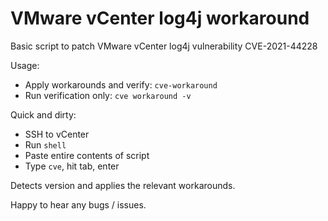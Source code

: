 # VMware vCenter log4j workaround
Basic script to patch VMware vCenter log4j vulnerability CVE-2021-44228

Usage:
- Apply workarounds and verify: `cve-workaround`
- Run verification only: `cve workaround -v`

Quick and dirty:
- SSH to vCenter
- Run `shell`
- Paste entire contents of script
- Type `cve`, hit tab, enter

Detects version and applies the relevant workarounds.

Happy to hear any bugs / issues.

